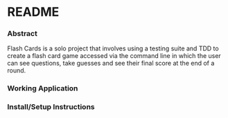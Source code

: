 # README
### Abstract
Flash Cards is a solo project that involves using a testing suite and TDD to create a flash card game accessed via the command line in which the user can see questions, take guesses and see their final score at the end of a round.


### Working Application


### Install/Setup Instructions
